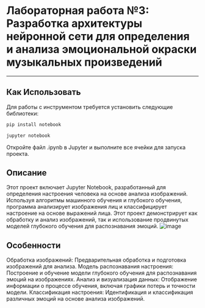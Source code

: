 # Лабораторная работа №3: Разработка архитектуры нейронной сети для определения и анализа эмоциональной окраски музыкальных произведений
---

## Как Использовать

Для работы с инструментом требуется установить следующие библиотеки:

```bash
pip install notebook
```
```bash
jupyter notebook
```
Откройте файл .ipynb в Jupyter и выполните все ячейки для запуска проекта.

## Описание
Этот проект включает Jupyter Notebook, разработанный для определения настроения человека на основе анализа изображений. Используя алгоритмы машинного обучения и глубокого обучения, программа анализирует изображения лиц и классифицирует настроение на основе выражений лица. Этот проект демонстрирует как обработку и анализ изображений, так и использование продвинутых моделей глубокого обучения для распознавания эмоций.
![image](https://github.com/7XEZ/laba-3/assets/120032855/88e34846-a811-45b5-b4d3-658c56e83aec)


## Особенности
Обработка изображений: Предварительная обработка и подготовка изображений для анализа.
Модель распознавания настроения: Построение и обучение модели глубокого обучения для распознавания эмоций на изображениях.
Анализ и визуализация данных: Отображение информации о процессе обучения, включая графики потерь и точности модели.
Классификация настроения: Идентификация и классификация различных эмоций на основе анализа изображений.


